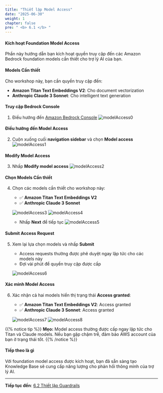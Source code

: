 ```yaml
---
title: "Thiết lập Model Access"
date: "2025-06-30"
weight: 1
chapter: false
pre: " <b> 6.1 </b> "
---
```


#### Kích hoạt Foundation Model Access

Phần này hướng dẫn bạn kích hoạt quyền truy cập đến các Amazon Bedrock foundation models cần thiết cho trợ lý AI của bạn.

#### Models Cần thiết

Cho workshop này, bạn cần quyền truy cập đến:

- **Amazon Titan Text Embeddings V2**: Cho document vectorization
- **Anthropic Claude 3 Sonnet**: Cho intelligent text generation

#### Truy cập Bedrock Console

1. Điều hướng đến [Amazon Bedrock Console](https://us-east-1.console.aws.amazon.com/bedrock/home?region=us-east-1#/overview)
   ![modelAccess0](/images/6-bedrock_setup/6.1-model_access/modelAccess0.png?width=90pc)

#### Điều hướng đến Model Access

2. Cuộn xuống cuối **navigation sidebar** và chọn **Model access**
   ![modelAccess1](/images/6-bedrock_setup/6.1-model_access/modelaccess10a.png?width=90pc)

#### Modify Model Access

3. Nhấp **Modify model access**
   ![modelAccess2](/images/6-bedrock_setup/6.1-model_access/modelaccess20b.png?width=90pc)

#### Chọn Models Cần thiết

4. Chọn các models cần thiết cho workshop này:

   - ✅ **Amazon Titan Text Embeddings V2**
   - ✅ **Anthropic Claude 3 Sonnet**

   ![modelAccess3](/images/6-bedrock_setup/6.1-model_access/modelaccess30a.png?width=90pc)
   ![modelAccess4](/images/6-bedrock_setup/6.1-model_access/modelaccess40a.png?width=90pc)

   - Nhấp **Next** để tiếp tục
     ![modelAccess5](/images/6-bedrock_setup/6.1-model_access/modelaccess50a.png?width=90pc)

#### Submit Access Request

5. Xem lại lựa chọn models và nhấp **Submit**

   - Access requests thường được phê duyệt ngay lập tức cho các models này
   - Đợi vài phút để quyền truy cập được cấp

   ![modelAccess6](/images/6-bedrock_setup/6.1-model_access/modelaccess60a.png?width=90pc)

#### Xác minh Model Access

6. Xác nhận cả hai models hiển thị trạng thái **Access granted**:

   - ✅ **Amazon Titan Text Embeddings V2**: Access granted
   - ✅ **Anthropic Claude 3 Sonnet**: Access granted

   ![modelAccess7](/images/6-bedrock_setup/6.1-model_access/modelaccess70a.png?width=90pc)
   ![modelAccess8](/images/6-bedrock_setup/6.1-model_access/modelaccess80a.png?width=90pc)

{{% notice tip %}}
**Mẹo:** Model access thường được cấp ngay lập tức cho Titan và Claude models. Nếu bạn gặp chậm trễ, đảm bảo AWS account của bạn ở trạng thái tốt.
{{% /notice %}}

#### Tiếp theo là gì

Với foundation model access được kích hoạt, bạn đã sẵn sàng tạo Knowledge Base sẽ cung cấp năng lượng cho phản hồi thông minh của trợ lý AI.

---

**Tiếp tục đến**: [6.2 Thiết lập Guardrails](../6.2-guardrails/)
